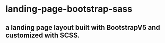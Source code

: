 # landing-page-bootstrap-sass

## a landing page layout built with BootstrapV5 and customized with SCSS.


